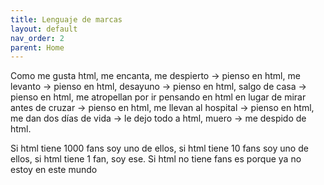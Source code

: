 ```yaml
---
title: Lenguaje de marcas
layout: default
nav_order: 2
parent: Home
---
```


Como me gusta html, me encanta, me despierto -> pienso en html, me levanto -> pienso en html, desayuno -> pienso en html, salgo de casa -> pienso en html, me atropellan por ir pensando en html en lugar de mirar antes de cruzar -> pienso en html, me llevan al hospital -> pienso en html, me dan dos días de vida -> le dejo todo a html, muero -> me despido de html.

Si html tiene 1000 fans soy uno de ellos, si html tiene 10 fans soy uno de ellos, si html tiene 1 fan, soy ese. Si html no tiene fans es porque ya no estoy en este mundo
